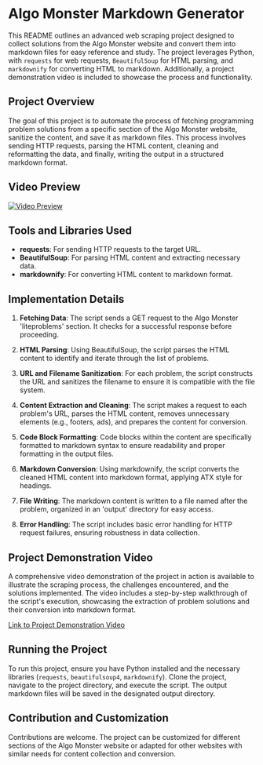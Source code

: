 # Algo Monster Markdown Generator

This README outlines an advanced web scraping project designed to collect solutions from the Algo Monster website and convert them into markdown files for easy reference and study. The project leverages Python, with `requests` for web requests, `BeautifulSoup` for HTML parsing, and `markdownify` for converting HTML to markdown. Additionally, a project demonstration video is included to showcase the process and functionality.

## Project Overview

The goal of this project is to automate the process of fetching programming problem solutions from a specific section of the Algo Monster website, sanitize the content, and save it as markdown files. This process involves sending HTTP requests, parsing the HTML content, cleaning and reformatting the data, and finally, writing the output in a structured markdown format.

## Video Preview

[![Video Preview](https://github.com/zima-0201/Project-Images/blob/main/video%20preview/Py-AlgoMonsterToMarkdown.png)](https://brand-car.s3.eu-north-1.amazonaws.com/Four+Seasons/Py-AlgoMonsterToMarkdown.mp4)

## Tools and Libraries Used

- **requests**: For sending HTTP requests to the target URL.
- **BeautifulSoup**: For parsing HTML content and extracting necessary data.
- **markdownify**: For converting HTML content to markdown format.

## Implementation Details

1. **Fetching Data**: The script sends a GET request to the Algo Monster 'liteproblems' section. It checks for a successful response before proceeding.

2. **HTML Parsing**: Using BeautifulSoup, the script parses the HTML content to identify and iterate through the list of problems.

3. **URL and Filename Sanitization**: For each problem, the script constructs the URL and sanitizes the filename to ensure it is compatible with the file system.

4. **Content Extraction and Cleaning**: The script makes a request to each problem's URL, parses the HTML content, removes unnecessary elements (e.g., footers, ads), and prepares the content for conversion.

5. **Code Block Formatting**: Code blocks within the content are specifically formatted to markdown syntax to ensure readability and proper formatting in the output files.

6. **Markdown Conversion**: Using markdownify, the script converts the cleaned HTML content into markdown format, applying ATX style for headings.

7. **File Writing**: The markdown content is written to a file named after the problem, organized in an 'output' directory for easy access.

8. **Error Handling**: The script includes basic error handling for HTTP request failures, ensuring robustness in data collection.

## Project Demonstration Video

A comprehensive video demonstration of the project in action is available to illustrate the scraping process, the challenges encountered, and the solutions implemented. The video includes a step-by-step walkthrough of the script's execution, showcasing the extraction of problem solutions and their conversion into markdown format.

[Link to Project Demonstration Video](#)

## Running the Project

To run this project, ensure you have Python installed and the necessary libraries (`requests`, `beautifulsoup4`, `markdownify`). Clone the project, navigate to the project directory, and execute the script. The output markdown files will be saved in the designated output directory.

## Contribution and Customization

Contributions are welcome. The project can be customized for different sections of the Algo Monster website or adapted for other websites with similar needs for content collection and conversion.
